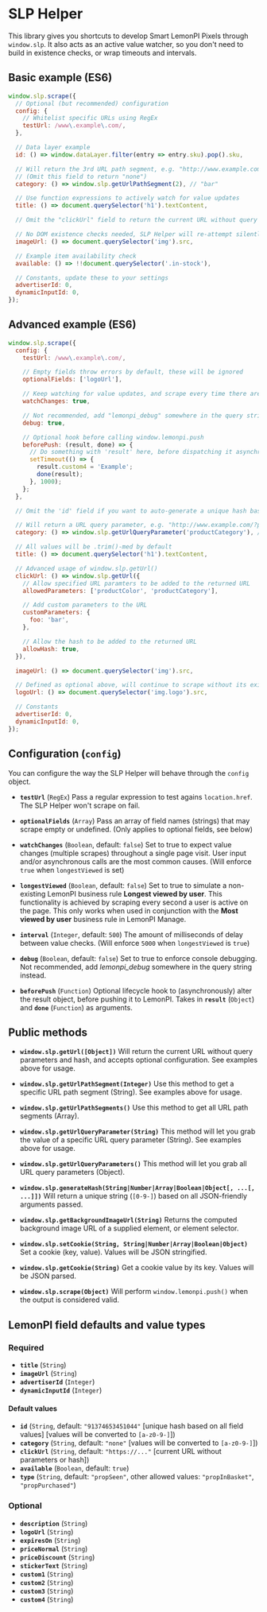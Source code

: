 # SLP Helper

This library gives you shortcuts to develop Smart LemonPI Pixels through `window.slp`. It also acts as an active value watcher, so you don't need to build in existence checks, or wrap timeouts and intervals.

## Basic example (ES6)

```javascript
window.slp.scrape({
  // Optional (but recommended) configuration
  config: {
    // Whitelist specific URLs using RegEx
    testUrl: /www\.example\.com/,
  },

  // Data layer example
  id: () => window.dataLayer.filter(entry => entry.sku).pop().sku,

  // Will return the 3rd URL path segment, e.g. "http://www.example.com/test/foo/bar/"
  // (Omit this field to return "none")
  category: () => window.slp.getUrlPathSegment(2), // "bar"

  // Use function expressions to actively watch for value updates
  title: () => document.querySelector('h1').textContent,

  // Omit the "clickUrl" field to return the current URL without query parameters or hash

  // No DOM existence checks needed, SLP Helper will re-attempt silently until a non-empty value is returned
  imageUrl: () => document.querySelector('img').src,

  // Example item availability check
  available: () => !!document.querySelector('.in-stock'),

  // Constants, update these to your settings
  advertiserId: 0,
  dynamicInputId: 0,
});
```

## Advanced example (ES6)

```javascript
window.slp.scrape({
  config: {
    testUrl: /www\.example\.com/,

    // Empty fields throw errors by default, these will be ignored
    optionalFields: ['logoUrl'],

    // Keep watching for value updates, and scrape every time there are changes
    watchChanges: true,

    // Not recommended, add "lemonpi_debug" somewhere in the query string or hash instead
    debug: true,

    // Optional hook before calling window.lemonpi.push
    beforePush: (result, done) => {
      // Do something with 'result' here, before dispatching it asynchronously through done()
      setTimeout(() => {
        result.custom4 = 'Example';
        done(result);
      }, 1000);
    };
  },

  // Omit the 'id' field if you want to auto-generate a unique hash based on all values below

  // Will return a URL query parameter, e.g. "http://www.example.com/?productCategory=foo"
  category: () => window.slp.getUrlQueryParameter('productCategory'), // "foo"

  // All values will be .trim()-med by default
  title: () => document.querySelector('h1').textContent,

  // Advanced usage of window.slp.getUrl()
  clickUrl: () => window.slp.getUrl({
    // Allow specified URL paramters to be added to the returned URL
    allowedParameters: ['productColor', 'productCategory'],

    // Add custom parameters to the URL
    customParameters: {
      foo: 'bar',
    },

    // Allow the hash to be added to the returned URL
    allowHash: true,
  }),

  imageUrl: () => document.querySelector('img').src,

  // Defined as optional above, will continue to scrape without its existence
  logoUrl: () => document.querySelector('img.logo').src,

  // Constants
  advertiserId: 0,
  dynamicInputId: 0,
});
```

## Configuration (`config`)

You can configure the way the SLP Helper will behave through the `config` object.

* **`testUrl`** (`RegEx`)
Pass a regular expression to test agains `location.href`. The SLP Helper won't scrape on fail.

* **`optionalFields`** (`Array`)
Pass an array of field names (strings) that may scrape empty or undefined. (Only applies to optional fields, see below)

* **`watchChanges`** (`Boolean`, default: `false`)
Set to true to expect value changes (multiple scrapes) throughout a single page visit. User input and/or asynchronous calls are the most common causes. (Will enforce `true` when `longestViewed` is set)

* **`longestViewed`** (`Boolean`, default: `false`)
Set to true to simulate a non-existing LemonPI business rule **Longest viewed by user**. This functionality is achieved by scraping every second a user is active on the page. This only works when used in conjunction with the **Most viewed by user** business rule in LemonPI Manage.

* **`interval`** (`Integer`, default: `500`)
The amount of milliseconds of delay between value checks. (Will enforce `5000` when `longestViewed` is `true`)

* **`debug`** (`Boolean`, default: `false`)
Set to true to enforce console debugging. Not recommended, add *lemonpi_debug* somewhere in the query string instead.

* **`beforePush`** (`Function`)
Optional lifecycle hook to (asynchronously) alter the result object, before pushing it to LemonPI. Takes in **`result`** (`Object`) and **`done`** (`Function`) as arguments.

## Public methods

* **`window.slp.getUrl([Object])`**
Will return the current URL without query parameters and hash, and accepts optional configuration. See examples above for usage.

* **`window.slp.getUrlPathSegment(Integer)`**
Use this method to get a specific URL path segment (String). See examples above for usage.

* **`window.slp.getUrlPathSegments()`**
Use this method to get all URL path segments (Array).

* **`window.slp.getUrlQueryParameter(String)`**
This method will let you grab the value of a specific URL query parameter (String). See examples above for usage.

* **`window.slp.getUrlQueryParameters()`**
This method will let you grab all URL query parameters (Object).

* **`window.slp.generateHash(String|Number|Array|Boolean|Object[, ...[, ...]])`**
Will return a unique string (`[0-9-]`) based on all JSON-friendly arguments passed.

* **`window.slp.getBackgroundImageUrl(String)`**
Returns the computed background image URL of a supplied element, or element selector.

* **`window.slp.setCookie(String, String|Number|Array|Boolean|Object)`**
Set a cookie (key, value). Values will be JSON stringified.

* **`window.slp.getCookie(String)`**
Get a cookie value by its key. Values will be JSON parsed.

* **`window.slp.scrape(Object)`**
Will perform `window.lemonpi.push()` when the output is considered valid.

## LemonPI field defaults and value types

### Required

* **`title`** (`String`)
* **`imageUrl`** (`String`)
* **`advertiserId`** (`Integer`)
* **`dynamicInputId`** (`Integer`)

#### Default values

* **`id`** (`String`, default: `"91374653451044"` [unique hash based on all field values] [values will be converted to `[a-z0-9-]`])
* **`category`** (`String`, default: `"none"` [values will be converted to `[a-z0-9-]`])
* **`clickUrl`** (`String`, default: `"https://..."` [current URL without parameters or hash])
* **`available`** (`Boolean`, default: `true`)
* **`type`** (`String`, default: `"propSeen"`, other allowed values: `"propInBasket"`, `"propPurchased"`)

### Optional

* **`description`** (`String`)
* **`logoUrl`** (`String`)
* **`expiresOn`** (`String`)
* **`priceNormal`** (`String`)
* **`priceDiscount`** (`String`)
* **`stickerText`** (`String`)
* **`custom1`** (`String`)
* **`custom2`** (`String`)
* **`custom3`** (`String`)
* **`custom4`** (`String`)
